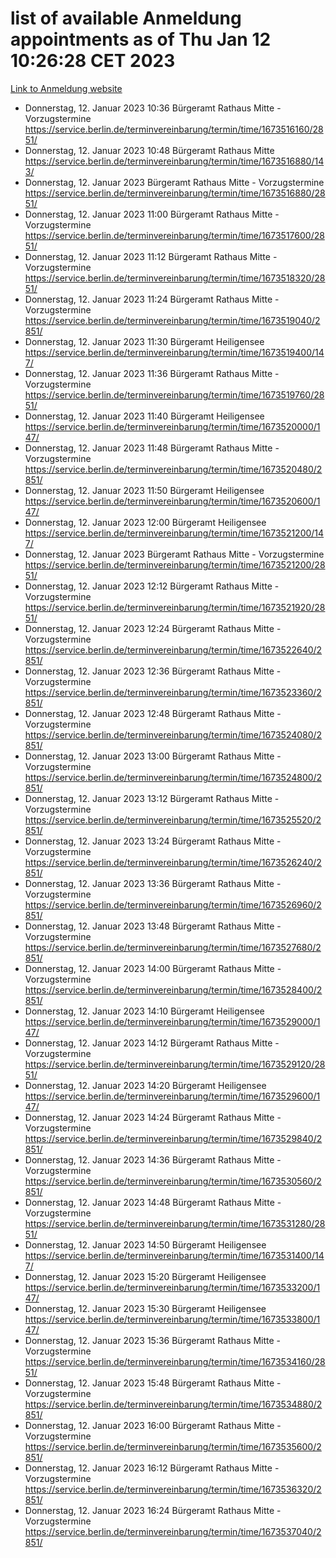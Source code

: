 # list of available Anmeldung appointments as of Thu Jan 12 10:26:28 CET 2023
[Link to Anmeldung website](https://service.berlin.de/terminvereinbarung/termin/tag.php?termin=0&anliegen[]=120686&dienstleisterlist=122210,122217,327316,122219,327312,122227,327314,122231,327346,122243,327348,122252,329742,122260,329745,122262,329748,122254,329751,122271,327278,122273,327274,122277,327276,330436,122280,327294,122282,327290,122284,327292,327539,122291,327270,122285,327266,122286,327264,122296,327268,150230,329760,122301,327282,122297,327286,122294,327284,122312,329763,122314,329775,122304,327330,122311,327334,122309,327332,122281,327352,122279,329772,122276,327324,122274,327326,122267,329766,122246,327318,122251,327320,122257,327322,122208,327298,122226,327300,121362,121364&herkunft=http%3A%2F%2Fservice.berlin.de%2Fdienstleistung%2F120686%2F)
- Donnerstag, 12. Januar 2023 10:36 Bürgeramt Rathaus Mitte - Vorzugstermine https://service.berlin.de/terminvereinbarung/termin/time/1673516160/2851/
- Donnerstag, 12. Januar 2023 10:48 Bürgeramt Rathaus Mitte https://service.berlin.de/terminvereinbarung/termin/time/1673516880/143/
- Donnerstag, 12. Januar 2023  Bürgeramt Rathaus Mitte - Vorzugstermine https://service.berlin.de/terminvereinbarung/termin/time/1673516880/2851/
- Donnerstag, 12. Januar 2023 11:00 Bürgeramt Rathaus Mitte - Vorzugstermine https://service.berlin.de/terminvereinbarung/termin/time/1673517600/2851/
- Donnerstag, 12. Januar 2023 11:12 Bürgeramt Rathaus Mitte - Vorzugstermine https://service.berlin.de/terminvereinbarung/termin/time/1673518320/2851/
- Donnerstag, 12. Januar 2023 11:24 Bürgeramt Rathaus Mitte - Vorzugstermine https://service.berlin.de/terminvereinbarung/termin/time/1673519040/2851/
- Donnerstag, 12. Januar 2023 11:30 Bürgeramt Heiligensee https://service.berlin.de/terminvereinbarung/termin/time/1673519400/147/
- Donnerstag, 12. Januar 2023 11:36 Bürgeramt Rathaus Mitte - Vorzugstermine https://service.berlin.de/terminvereinbarung/termin/time/1673519760/2851/
- Donnerstag, 12. Januar 2023 11:40 Bürgeramt Heiligensee https://service.berlin.de/terminvereinbarung/termin/time/1673520000/147/
- Donnerstag, 12. Januar 2023 11:48 Bürgeramt Rathaus Mitte - Vorzugstermine https://service.berlin.de/terminvereinbarung/termin/time/1673520480/2851/
- Donnerstag, 12. Januar 2023 11:50 Bürgeramt Heiligensee https://service.berlin.de/terminvereinbarung/termin/time/1673520600/147/
- Donnerstag, 12. Januar 2023 12:00 Bürgeramt Heiligensee https://service.berlin.de/terminvereinbarung/termin/time/1673521200/147/
- Donnerstag, 12. Januar 2023  Bürgeramt Rathaus Mitte - Vorzugstermine https://service.berlin.de/terminvereinbarung/termin/time/1673521200/2851/
- Donnerstag, 12. Januar 2023 12:12 Bürgeramt Rathaus Mitte - Vorzugstermine https://service.berlin.de/terminvereinbarung/termin/time/1673521920/2851/
- Donnerstag, 12. Januar 2023 12:24 Bürgeramt Rathaus Mitte - Vorzugstermine https://service.berlin.de/terminvereinbarung/termin/time/1673522640/2851/
- Donnerstag, 12. Januar 2023 12:36 Bürgeramt Rathaus Mitte - Vorzugstermine https://service.berlin.de/terminvereinbarung/termin/time/1673523360/2851/
- Donnerstag, 12. Januar 2023 12:48 Bürgeramt Rathaus Mitte - Vorzugstermine https://service.berlin.de/terminvereinbarung/termin/time/1673524080/2851/
- Donnerstag, 12. Januar 2023 13:00 Bürgeramt Rathaus Mitte - Vorzugstermine https://service.berlin.de/terminvereinbarung/termin/time/1673524800/2851/
- Donnerstag, 12. Januar 2023 13:12 Bürgeramt Rathaus Mitte - Vorzugstermine https://service.berlin.de/terminvereinbarung/termin/time/1673525520/2851/
- Donnerstag, 12. Januar 2023 13:24 Bürgeramt Rathaus Mitte - Vorzugstermine https://service.berlin.de/terminvereinbarung/termin/time/1673526240/2851/
- Donnerstag, 12. Januar 2023 13:36 Bürgeramt Rathaus Mitte - Vorzugstermine https://service.berlin.de/terminvereinbarung/termin/time/1673526960/2851/
- Donnerstag, 12. Januar 2023 13:48 Bürgeramt Rathaus Mitte - Vorzugstermine https://service.berlin.de/terminvereinbarung/termin/time/1673527680/2851/
- Donnerstag, 12. Januar 2023 14:00 Bürgeramt Rathaus Mitte - Vorzugstermine https://service.berlin.de/terminvereinbarung/termin/time/1673528400/2851/
- Donnerstag, 12. Januar 2023 14:10 Bürgeramt Heiligensee https://service.berlin.de/terminvereinbarung/termin/time/1673529000/147/
- Donnerstag, 12. Januar 2023 14:12 Bürgeramt Rathaus Mitte - Vorzugstermine https://service.berlin.de/terminvereinbarung/termin/time/1673529120/2851/
- Donnerstag, 12. Januar 2023 14:20 Bürgeramt Heiligensee https://service.berlin.de/terminvereinbarung/termin/time/1673529600/147/
- Donnerstag, 12. Januar 2023 14:24 Bürgeramt Rathaus Mitte - Vorzugstermine https://service.berlin.de/terminvereinbarung/termin/time/1673529840/2851/
- Donnerstag, 12. Januar 2023 14:36 Bürgeramt Rathaus Mitte - Vorzugstermine https://service.berlin.de/terminvereinbarung/termin/time/1673530560/2851/
- Donnerstag, 12. Januar 2023 14:48 Bürgeramt Rathaus Mitte - Vorzugstermine https://service.berlin.de/terminvereinbarung/termin/time/1673531280/2851/
- Donnerstag, 12. Januar 2023 14:50 Bürgeramt Heiligensee https://service.berlin.de/terminvereinbarung/termin/time/1673531400/147/
- Donnerstag, 12. Januar 2023 15:20 Bürgeramt Heiligensee https://service.berlin.de/terminvereinbarung/termin/time/1673533200/147/
- Donnerstag, 12. Januar 2023 15:30 Bürgeramt Heiligensee https://service.berlin.de/terminvereinbarung/termin/time/1673533800/147/
- Donnerstag, 12. Januar 2023 15:36 Bürgeramt Rathaus Mitte - Vorzugstermine https://service.berlin.de/terminvereinbarung/termin/time/1673534160/2851/
- Donnerstag, 12. Januar 2023 15:48 Bürgeramt Rathaus Mitte - Vorzugstermine https://service.berlin.de/terminvereinbarung/termin/time/1673534880/2851/
- Donnerstag, 12. Januar 2023 16:00 Bürgeramt Rathaus Mitte - Vorzugstermine https://service.berlin.de/terminvereinbarung/termin/time/1673535600/2851/
- Donnerstag, 12. Januar 2023 16:12 Bürgeramt Rathaus Mitte - Vorzugstermine https://service.berlin.de/terminvereinbarung/termin/time/1673536320/2851/
- Donnerstag, 12. Januar 2023 16:24 Bürgeramt Rathaus Mitte - Vorzugstermine https://service.berlin.de/terminvereinbarung/termin/time/1673537040/2851/
